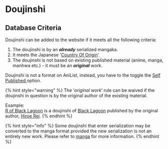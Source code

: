 # Doujinshi

## Database Criteria

Doujinshi can be added to the website if it meets all the following criteria:

1. The doujinshi is by an _**already**_ serialized mangaka.  
2. It meets the Japanese '[Country Of Origin](../../submission-form/general/typings/country-of-origin.md)'.  
3. The doujinshi is not based on existing published material \(anime, manga, manhwa etc.\) - it must be an _**original**_ work.

Doujinshi is not a format on AniList, instead, you have to the toggle the [Self Published ](../../submission-form/general/misc/self-published.md)option.

{% hint style="warning" %}
The ‘_original work_’ rule can be waived if the doujinshi in question is by the original author of the existing material.

Example:  
[R of Black Lagoon](https://anilist.co/manga/87131/R-of-Blacklagoon/) is a doujinshi of [Black Lagoon](https://anilist.co/manga/30735/Black-Lagoon/) published by the original author, [Hiroe Rei](https://anilist.co/staff/97578/Rei-Hiroe).
{% endhint %}

{% hint style="info" %}
Some doujinshi that enter serialization may be converted to the manga format provided the new serialization is not an entirely new work. Please refer to [manga](manga.md#doujinshi-into-manga) for more information.
{% endhint %}


